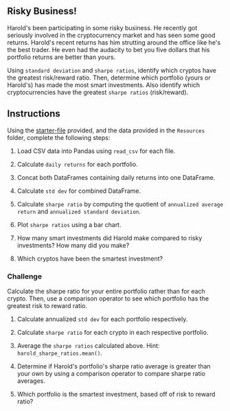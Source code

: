 ## Risky Business!

Harold's been participating in some risky business. He recently got seriously involved in the cryptocurrency market and has seen some good returns. Harold's recent returns has him strutting around the office like he's the best trader. He even had the audacity to bet you five dollars that his portfolio returns are better than yours.

Using `standard deviation` and `sharpe ratios`, identify which cryptos have the greatest risk/reward ratio. Then, determine which portfolio (yours or Harold's) has made the most smart investments. Also identify which cryptocurrencies have the greatest `sharpe ratios` (risk/reward).

## Instructions

Using the [starter-file](Unsolved/Core/risky_business.ipynb) provided, and the data provided in the `Resources` folder, complete the following steps:

1. Load CSV data into Pandas using `read_csv` for each file.

2. Calculate `daily returns` for each portfolio.

3. Concat both DataFrames containing daily returns into one DataFrame.

4. Calculate `std dev` for combined DataFrame.

5. Calculate `sharpe ratio` by computing the quotient of `annualized average return` and `annualized standard deviation`.

6. Plot `sharpe ratios` using a bar chart.

7. How many smart investments did Harold make compared to risky investments? How many did you make?

8. Which cryptos have been the smartest investment?

### Challenge

Calculate the sharpe ratio for your entire portfolio rather than for each crypto. Then, use a comparison operator to see which portfolio has the greatest risk to reward ratio.

1. Calculate annualized `std dev` for each portfolio respectively.

2. Calculate `sharpe ratio` for each crypto in each respective portfolio.

3. Average the `sharpe ratios` calculated above. Hint: `harold_sharpe_ratios.mean()`.

4. Determine if Harold's portfolio's sharpe ratio average is greater than your own by using a comparison operator to compare sharpe ratio averages.

5. Which portfolio is the smartest investment, based off of risk to reward ratio?
